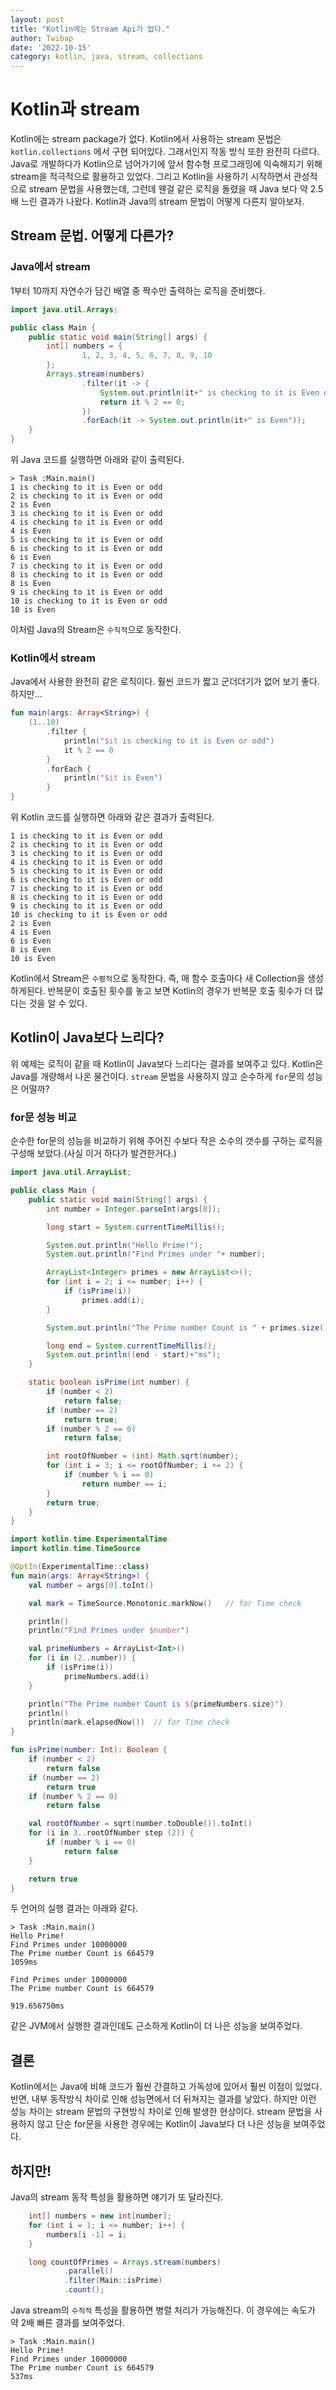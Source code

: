 ```yaml
---
layout: post
title: "Kotlin에는 Stream Api가 없다."
author: Twibap
date: '2022-10-15'
category: kotlin, java, stream, collections
---
```


# Kotlin과 stream

Kotlin에는 stream package가 없다. Kotlin에서 사용하는 stream 문법은 `kotlin.collections` 에서 구현 되어있다.
그래서인지 작동 방식 또한 완전히 다르다. Java로 개발하다가 Kotlin으로 넘어가기에 앞서 함수형 프로그래밍에 익숙해지기 위해 stream을 적극적으로 활용하고 있었다.
그리고 Kotlin을 사용하기 시작하면서 관성적으로 stream 문법을 사용했는데, 그런데 웬걸 같은 로직을 돌렸을 때 Java 보다 약 2.5배 느린 결과가 나왔다.
Kotlin과 Java의 stream 문법이 어떻게 다른지 알아보자.

## Stream 문법. 어떻게 다른가?

### Java에서 stream

1부터 10까지 자연수가 담긴 배열 중 짝수만 출력하는 로직을 준비했다.

```java
import java.util.Arrays;

public class Main {
    public static void main(String[] args) {
        int[] numbers = {
                1, 2, 3, 4, 5, 6, 7, 8, 9, 10
        };
        Arrays.stream(numbers)
                .filter(it -> {
                    System.out.println(it+" is checking to it is Even or odd");
                    return it % 2 == 0;
                })
                .forEach(it -> System.out.println(it+" is Even"));
    }
}
```

위 Java 코드를 실행하면 아래와 같이 출력된다.

```shell
> Task :Main.main()
1 is checking to it is Even or odd
2 is checking to it is Even or odd
2 is Even
3 is checking to it is Even or odd
4 is checking to it is Even or odd
4 is Even
5 is checking to it is Even or odd
6 is checking to it is Even or odd
6 is Even
7 is checking to it is Even or odd
8 is checking to it is Even or odd
8 is Even
9 is checking to it is Even or odd
10 is checking to it is Even or odd
10 is Even
```

이처럼 Java의 Stream은 `수직적`으로 동작한다.

### Kotlin에서 stream

Java에서 사용한 완전히 같은 로직이다. 훨씬 코드가 짧고 군더더기가 없어 보기 좋다. 하지만...

```kotlin
fun main(args: Array<String>) {
    (1..10)
        .filter {
            println("$it is checking to it is Even or odd")
            it % 2 == 0
        }
        .forEach {
            println("$it is Even")
        }
}
```

위 Kotlin 코드를 실행하면 아래와 같은 결과가 출력된다.

```shell
1 is checking to it is Even or odd
2 is checking to it is Even or odd
3 is checking to it is Even or odd
4 is checking to it is Even or odd
5 is checking to it is Even or odd
6 is checking to it is Even or odd
7 is checking to it is Even or odd
8 is checking to it is Even or odd
9 is checking to it is Even or odd
10 is checking to it is Even or odd
2 is Even
4 is Even
6 is Even
8 is Even
10 is Even
```

Kotlin에서 Stream은 `수평적`으로 동작한다. 즉, 매 함수 호출마다 새 Collection을 생성하게된다.
반복문이 호출된 횟수를 놓고 보면 Kotlin의 경우가 반복문 호출 횟수가 더 많다는 것을 알 수 있다.

## Kotlin이 Java보다 느리다?

위 예제는 로직이 같을 때 Kotlin이 Java보다 느리다는 결과를 보여주고 있다. Kotlin은 Java를 개량해서 나온 물건이다.
`stream` 문법을 사용하지 않고 순수하게 `for`문의 성능은 어떨까?

### for문 성능 비교

순수한 for문의 성능을 비교하기 위해 주어진 수보다 작은 소수의 갯수를 구하는 로직을 구성해 보았다.(사실 이거 하다가 발견한거다.)

```java
import java.util.ArrayList;

public class Main {
    public static void main(String[] args) {
        int number = Integer.parseInt(args[0]);

        long start = System.currentTimeMillis();

        System.out.println("Hello Prime!");
        System.out.println("Find Primes under "+ number);

        ArrayList<Integer> primes = new ArrayList<>();
        for (int i = 2; i <= number; i++) {
            if (isPrime(i))
                primes.add(i);
        }

        System.out.println("The Prime number Count is " + primes.size());

        long end = System.currentTimeMillis();
        System.out.println((end - start)+"ms");
    }

    static boolean isPrime(int number) {
        if (number < 2)
            return false;
        if (number == 2)
            return true;
        if (number % 2 == 0)
            return false;

        int rootOfNumber = (int) Math.sqrt(number);
        for (int i = 3; i <= rootOfNumber; i += 2) {
            if (number % i == 0)
                return number == i;
        }
        return true;
    }
}
```

```kotlin
import kotlin.time.ExperimentalTime
import kotlin.time.TimeSource

@OptIn(ExperimentalTime::class)
fun main(args: Array<String>) {
    val number = args[0].toInt()

    val mark = TimeSource.Monotonic.markNow()   // for Time check

    println()
    println("Find Primes under $number")

    val primeNumbers = ArrayList<Int>()
    for (i in (2..number)) {
        if (isPrime(i))
            primeNumbers.add(i)
    }

    println("The Prime number Count is ${primeNumbers.size}")
    println()
    println(mark.elapsedNow())  // for Time check
}

fun isPrime(number: Int): Boolean {
    if (number < 2)
        return false
    if (number == 2)
        return true
    if (number % 2 == 0)
        return false

    val rootOfNumber = sqrt(number.toDouble()).toInt()
    for (i in 3..rootOfNumber step (2)) {
        if (number % i == 0)
            return false
    }

    return true
}
```

두 언어의 실행 결과는 아래와 같다.

```shell
> Task :Main.main()
Hello Prime!
Find Primes under 10000000
The Prime number Count is 664579
1059ms
```

```shell
Find Primes under 10000000
The Prime number Count is 664579

919.656750ms
```

같은 JVM에서 실행한 결과인데도 근소하게 Kotlin이 더 나은 성능을 보여주었다.

## 결론

Kotlin에서는 Java에 비해 코드가 훨씬 간결하고 가독성에 있어서 훨씬 이점이 있었다.
반면, 내부 동작방식 차이로 인해 성능면에서 더 뒤쳐지는 결과를 낳았다.
하지만 이런 성능 차이는 stream 문법의 구현방식 차이로 인해 발생한 현상이다.
stream 문법을 사용하지 않고 단순 for문을 사용한 경우에는 Kotlin이 Java보다 더 나은 성능을 보여주었다.

## 하지만!

Java의 stream 동작 특성을 활용하면 얘기가 또 달라진다.

```java
    int[] numbers = new int[number];
    for (int i = 1; i <= number; i++) {
        numbers[i -1] = i;
    }

    long countOfPrimes = Arrays.stream(numbers)
            .parallel()
            .filter(Main::isPrime)
            .count();
```

Java stream의 `수직적` 특성을 활용하면 병렬 처리가 가능해진다. 이 경우에는 속도가 약 2배 빠른 결과를 보여주었다.

```shell
> Task :Main.main()
Hello Prime!
Find Primes under 10000000
The Prime number Count is 664579
537ms
```
